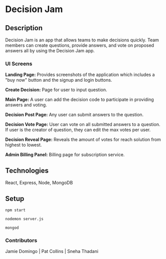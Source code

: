 # Decision Jam

## Description

Decision Jam is an app that allows teams to make decisions quickly. Team members can create questions, provide answers, and vote on proposed answers all by using the Decision Jam app.

### UI Screens

**Landing Page:** Provides screenshots of the application which includes a "buy now" button and the signup and login buttons.

**Create Decision:** Page for user to input question.

**Main Page:** A user can add the decision code to participate in providing answers and voting.

**Decision Post Page:** Any user can submit answers to the question.

**Decision Vote Page:** User can vote on all submitted answers to a question. If user is the creator of question, they can edit the max votes per user.

**Decision Reveal Page:** Reveals the amount of votes for reach solution from highest to lowest.

**Admin Billing Panel:** Billing page for subscription service.

## Technologies

React, Express, Node, MongoDB

## Setup

```
npm start

nodemon server.js

mongod
```

### Contributors

Jamie Domingo | Pat Collins | Sneha Thadani
